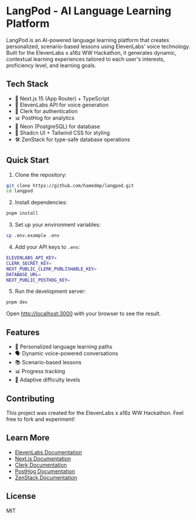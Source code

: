 # LangPod - AI Language Learning Platform

LangPod is an AI-powered language learning platform that creates personalized, scenario-based lessons using ElevenLabs' voice technology. Built for the ElevenLabs x a16z WW Hackathon, it generates dynamic, contextual learning experiences tailored to each user's interests, proficiency level, and learning goals.

## Tech Stack

- 🚀 Next.js 15 (App Router) + TypeScript
- 🎯 ElevenLabs API for voice generation
- 🔐 Clerk for authentication
- 📊 PostHog for analytics
- 💾 Neon (PostgreSQL) for database
- 🎨 Shadcn UI + Tailwind CSS for styling
- 🛠️ ZenStack for type-safe database operations

## Quick Start

1. Clone the repository:

```bash
git clone https://github.com/hamedmp/langpod.git
cd langpod
```

2. Install dependencies:

```bash
pnpm install
```

3. Set up your environment variables:

```bash
cp .env.example .env
```

4. Add your API keys to `.env`:

```bash
ELEVENLABS_API_KEY=
CLERK_SECRET_KEY=
NEXT_PUBLIC_CLERK_PUBLISHABLE_KEY=
DATABASE_URL=
NEXT_PUBLIC_POSTHOG_KEY=
```

5. Run the development server:

```bash
pnpm dev
```

Open [http://localhost:3000](http://localhost:3000) with your browser to see the result.

## Features

- 🎯 Personalized language learning paths
- 🗣️ Dynamic voice-powered conversations
- 📚 Scenario-based lessons
- 📊 Progress tracking
- 🔄 Adaptive difficulty levels

## Contributing

This project was created for the ElevenLabs x a16z WW Hackathon. Feel free to fork and experiment!

## Learn More

- [ElevenLabs Documentation](https://elevenlabs.io/docs)
- [Next.js Documentation](https://nextjs.org/docs)
- [Clerk Documentation](https://clerk.com/docs)
- [PostHog Documentation](https://posthog.com/docs)
- [ZenStack Documentation](https://zenstack.dev/docs)

## License

MIT
